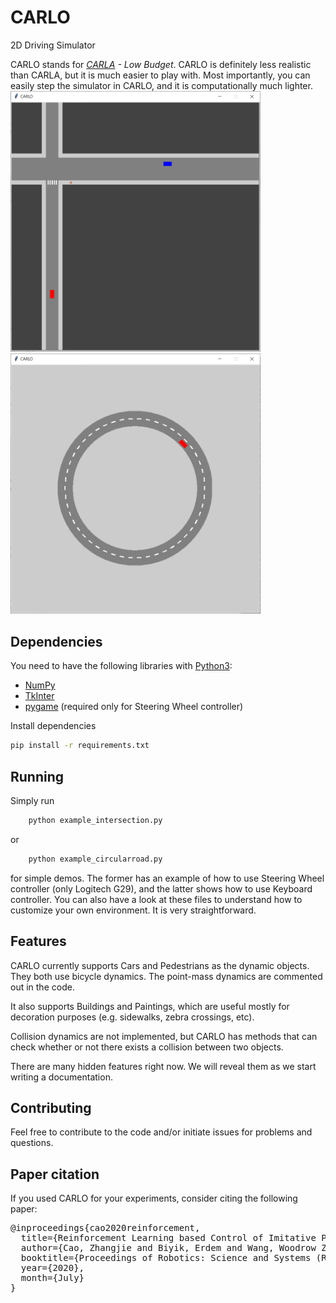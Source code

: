 # CARLO
2D Driving Simulator

CARLO stands for _[CARLA](http://carla.org/) - Low Budget_. CARLO is definitely less realistic than CARLA, but it is much easier to play with. Most importantly, you can easily step the simulator in CARLO, and it is computationally much lighter.
<img width="400" alt="CARLO - Example Image 1" src="carlo1.png" /><img width="400" alt="CARLO - Example Image 2" src="carlo2.png" />

## Dependencies
You need to have the following libraries with [Python3](http://www.python.org/downloads):
- [NumPy](http://www.numpy.org/)
- [TkInter](http://wiki.python.org/moin/TkInter)
- [pygame](https://www.pygame.org/) (required only for Steering Wheel controller)

Install dependencies
```sh
pip install -r requirements.txt
```

## Running
Simply run
```python
	python example_intersection.py
```
or
```python
	python example_circularroad.py
```
for simple demos. The former has an example of how to use Steering Wheel controller (only Logitech G29), and the latter shows how to use Keyboard controller. You can also have a look at these files to understand how to customize your own environment. It is very straightforward.

## Features
CARLO currently supports Cars and Pedestrians as the dynamic objects. They both use bicycle dynamics. The point-mass dynamics are commented out in the code.

It also supports Buildings and Paintings, which are useful mostly for decoration purposes (e.g. sidewalks, zebra crossings, etc).

Collision dynamics are not implemented, but CARLO has methods that can check whether or not there exists a collision between two objects.

There are many hidden features right now. We will reveal them as we start writing a documentation.

## Contributing
Feel free to contribute to the code and/or initiate issues for problems and questions.

## Paper citation
If you used CARLO for your experiments, consider citing the following paper:

<pre>
@inproceedings{cao2020reinforcement,
  title={Reinforcement Learning based Control of Imitative Policies for Near-Accident Driving},
  author={Cao, Zhangjie and Biyik, Erdem and Wang, Woodrow Z. and Raventos, Allan and Gaidon, Adrien and Rosman, Guy and Sadigh, Dorsa},
  booktitle={Proceedings of Robotics: Science and Systems (RSS)},
  year={2020},
  month={July}
}
</pre>

